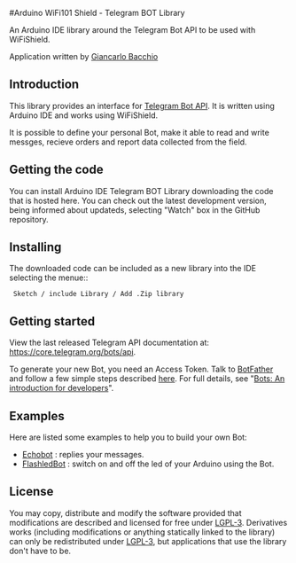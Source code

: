 #Arduino WiFi101 Shield - Telegram BOT Library

An Arduino IDE library around the Telegram Bot API to be used with WiFiShield.

Application written by [Giancarlo Bacchio](giancarlo.bacchio@gmail.com)


## Introduction

This library provides an interface for [Telegram Bot API](https://core.telegram.org/bots/api). It is written using Arduino IDE and works using WiFiShield.

It is possible to define your personal Bot, make it able to read and write messges, recieve orders and report data collected from the field. 


## Getting the code

You can install Arduino IDE Telegram BOT Library downloading the code that is hosted here.
You can check out the latest development version, being informed about updateds, selecting "Watch" box in the GitHub repository.


## Installing

The downloaded code can be included as a new library into the IDE selecting the menue::

     Sketch / include Library / Add .Zip library	


## Getting started

View the last released Telegram API documentation at: https://core.telegram.org/bots/api.

To generate your new Bot, you need an Access Token. Talk to [BotFather](https://telegram.me/botfather) and follow a few simple steps described [here](https://core.telegram.org/bots#botfather).
For full details, see "[Bots: An introduction for developers](https://core.telegram.org/bots)".


## Examples

Here are listed some examples to help you to build your own Bot:

- [Echobot](https://github.com/Arduino/xxxx/Libraries/TelegramBot/master/examples/EchoBot/EchoBot.ino) : replies your messages.
- [FlashledBot](https://github.com/Arduino/xxxx/Libraries/TelegramBot/master/examples/FlashledBot/FlashledBot.ino) : switch on and off the led of your Arduino using the Bot.



## License

You may copy, distribute and modify the software provided that modifications are described and licensed for free under [LGPL-3](http://www.gnu.org/licenses/lgpl-3.0.html). Derivatives works (including modifications or anything statically linked to the library) can only be redistributed under [LGPL-3](http://www.gnu.org/licenses/lgpl-3.0.html), but applications that use the library don't have to be.




